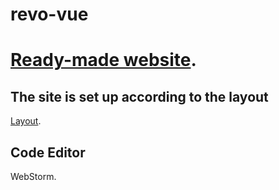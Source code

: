 # revo-vue

# [Ready-made website](https://arisha260.github.io/Revo/).

## The site is set up according to the layout

[Layout](https://www.figma.com/design/COFJnHB1lL47wFuw42t1Tx/Revo?node-id=0-1&node-type=canvas&t=ljv3fkWdSFifnlB1-0).

## Code Editor

WebStorm.
